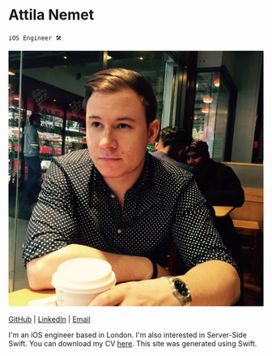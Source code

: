 # Attila Nemet

`iOS Engineer 🛠`

![Me](image.jpg)

[GitHub](https://www.github.com/zorkdev) | [LinkedIn](https://www.linkedin.com/in/attila-nemet) | [Email](mailto:me@attilanemet.com)

I'm an iOS engineer based in London. I'm also interested in Server-Side Swift. You can download my CV [here](Attila_Nemet_CV.pdf). This site was generated using Swift.
